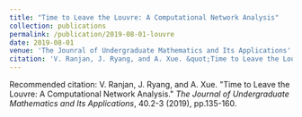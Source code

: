 ```yaml
---
title: "Time to Leave the Louvre: A Computational Network Analysis"
collection: publications
permalink: /publication/2019-08-01-louvre
date: 2019-08-01
venue: 'The Jounral of Undergraduate Mathematics and Its Applications'
citation: 'V. Ranjan, J. Ryang, and A. Xue. &quot;Time to Leave the Louvre: A Computational Network Analysis.&quot; <i>The Journal of Undergraduate Mathematics and Its Applications</i>, 40.2-3 (2019), pp.135-160.'
---
```

Recommended citation: V. Ranjan, J. Ryang, and A. Xue. "Time to Leave the Louvre: A Computational Network Analysis." <i>The Journal of Undergraduate Mathematics and Its Applications</i>, 40.2-3 (2019), pp.135-160.